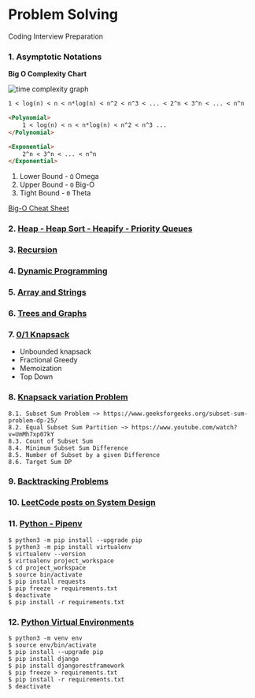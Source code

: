 # Problem Solving
Coding Interview Preparation
### 1. Asymptotic Notations

**Big O Complexity Chart**

![time complexity graph](https://adrianmejia.com/images/time-complexity-examples.png?raw=true)

```markdown
1 < log(n) < n < n*log(n) < n^2 < n^3 < ... < 2^n < 3^n < ... < n^n

<Polynomial>
    1 < log(n) < n < n*log(n) < n^2 < n^3 ...
</Polynomial>  

<Exponential>
    2^n < 3^n < ... < n^n
</Exponential>
```
1. Lower Bound - `Ω` Omega
2. Upper Bound - `O` Big-O
3. Tight Bound - `Θ` Theta

[Big-O Cheat Sheet](https://www.bigocheatsheet.com/)
### 2. [Heap - Heap Sort - Heapify - Priority Queues](Heap/README.md)
### 3. [Recursion](Recursion/README.md)
### 4. [Dynamic Programming](Dynamic_Programming/README.md)
### 5. [Array and Strings](Arrays_and_Strings/README.md)
### 6. [Trees and Graphs](Trees_and_Graphs/README.md)
### 7. [0/1 Knapsack](Dynamic_Programming/01-knapsack-problem.py)
* Unbounded knapsack 
* Fractional Greedy
* Memoization
* Top Down
### 8. [Knapsack variation Problem](Dynamic_Programming/6-type-knapsack-problem.py)

    8.1. Subset Sum Problem ~> https://www.geeksforgeeks.org/subset-sum-problem-dp-25/
    8.2. Equal Subset Sum Partition ~> https://www.youtube.com/watch?v=UmMh7xp07kY
    8.3. Count of Subset Sum
    8.4. Minimum Subset Sum Difference
    8.5. Number of Subset by a given Difference
    8.6. Target Sum DP
### 9. [Backtracking Problems](https://leetcode.com/discuss/interview-question/1098081/Famous-Backtracking-Problems)
### 10. [LeetCode posts on System Design](https://leetcode.com/discuss/interview-question/1140451/helpful-list-of-leetcode-posts-on-system-design-at-facebook-google-amazon-uber-microsoft)
### 11. [Python - Pipenv](https://docs.python-guide.org/dev/virtualenvs/)
```shell
$ python3 -m pip install --upgrade pip
$ python3 -m pip install virtualenv
$ virtualenv --version
$ virtualenv project_workspace
$ cd project_workspace
$ source bin/activate
$ pip install requests
$ pip freeze > requirements.txt
$ deactivate
$ pip install -r requirements.txt
```
### 12. [Python Virtual Environments](https://docs.python.org/3/library/venv.html)
```shell
$ python3 -m venv env
$ source env/bin/activate
$ pip install --upgrade pip
$ pip install django
$ pip install djangorestframework
$ pip freeze > requirements.txt
$ pip install -r requirements.txt
$ deactivate
```
